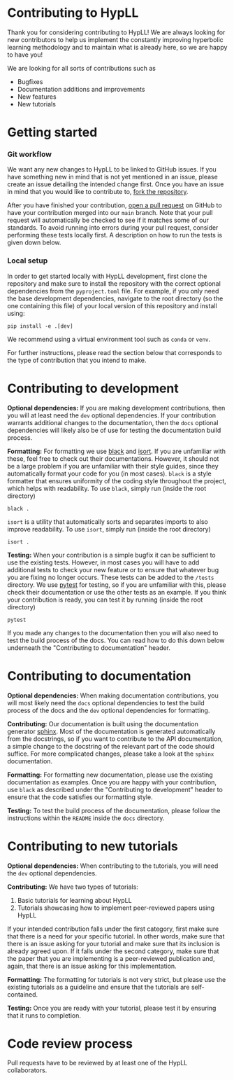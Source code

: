 # Contributing to HypLL

Thank you for considering contributing to HypLL! We are always looking for new contributors to help us implement the constantly improving hyperbolic learning methodology and to maintain what is already here, so we are happy to have you!

We are looking for all sorts of contributions such as
<ul>
  <li>Bugfixes</li>
  <li>Documentation additions and improvements</li>
  <li>New features</li>
  <li>New tutorials</li>
</ul>

# Getting started
### Git workflow
We want any new changes to HypLL to be linked to GitHub issues. If you have something new in mind that is not yet mentioned in an issue, please create an issue detailing the intended change first. Once you have an issue in mind that you would like to contribute to, [fork the repository](https://docs.github.com/en/get-started/quickstart/fork-a-repo).

After you have finished your contribution, [open a pull request](https://docs.github.com/en/pull-requests/collaborating-with-pull-requests/proposing-changes-to-your-work-with-pull-requests/creating-a-pull-request-from-a-fork) on GitHub to have your contribution merged into our `main` branch. Note that your pull request will automatically be checked to see if it matches some of our standards. To avoid running into errors during your pull request, consider performing these tests locally first. A description on how to run the tests is given down below.

### Local setup
In order to get started locally with HypLL development, first clone the repository and make sure to install the repository with the correct optional dependencies from the `pyproject.toml` file. For example, if you only need the base development dependencies, navigate to the root directory (so the one containing this file) of your local version of this repository and install using:
```
pip install -e .[dev]
```
We recommend using a virtual environment tool such as `conda` or `venv`.

For further instructions, please read the section below that corresponds to the type of contribution that you intend to make.


# Contributing to development
**Optional dependencies:** If you are making development contributions, then you will at least need the `dev` optional dependencies. If your contribution warrants additional changes to the documentation, then the `docs` optional dependencies will likely also be of use for testing the documentation build process.

**Formatting:** For formatting we use [black](https://black.readthedocs.io) and [isort](https://pycqa.github.io/isort/). If you are unfamiliar with these, feel free to check out their documentations. However, it should not be a large problem if you are unfamiliar with their style guides, since they automatically format your code for you (in most cases). `black` is a style formatter that ensures uniformity of the coding style throughout the project, which helps with readability. To use `black`, simply run (inside the root directory)
```
black .
```
`isort` is a utility that automatically sorts and separates imports to also improve readability. To use `isort`, simply run (inside the root directory)
```
isort .
```

**Testing:** When your contribution is a simple bugfix it can be sufficient to use the existing tests. However, in most cases you will have to add additional tests to check your new feature or to ensure that whatever bug you are fixing no longer occurs. These tests can be added to the `/tests` directory. We use [pytest](https://docs.pytest.org) for testing, so if you are unfamiliar with this, please check their documentation or use the other tests as an example. If you think your contribution is ready, you can test it by running (inside the root directory)
```
pytest
```
If you made any changes to the documentation then you will also need to test the build process of the docs. You can read how to do this down below underneath the "Contributing to documentation" header.


# Contributing to documentation
**Optional dependencies:** When making documentation contributions, you will most likely need the `docs` optional dependencies to test the build process of the docs and the `dev` optional dependencies for formatting.

**Contributing:** Our documentation is built using the documentation generator [sphinx](https://www.sphinx-doc.org). Most of the documentation is generated automatically from the docstrings, so if you want to contribute to the API documentation, a simple change to the docstring of the relevant part of the code should suffice. For more complicated changes, please take a look at the `sphinx` documentation.

**Formatting:** For formatting new documentation, please use the existing documentation as examples. Once you are happy with your contribution, use `black` as described under the "Contributing to development" header to ensure that the code satisfies our formatting style.

**Testing:** To test the build process of the documentation, please follow the instructions within the `README` inside the `docs` directory.


# Contributing to new tutorials
**Optional dependencies:** When contributing to the tutorials, you will need the `dev` optional dependencies.

**Contributing:** We have two types of tutorials:
<ol>
    <li>Basic tutorials for learning about HypLL</li>
    <li>Tutorials showcasing how to implement peer-reviewed papers using HypLL</li>
</ol>
If your intended contribution falls under the first category, first make sure that there is a need for your specific tutorial. In other words, make sure that there is an issue asking for your tutorial and make sure that its inclusion is already agreed upon. If it falls under the second category, make sure that the paper that you are implementing is a peer-reviewed publication and, again, that there is an issue asking for this implementation.

**Formatting:** The formatting for tutorials is not very strict, but please use the existing tutorials as a guideline and ensure that the tutorials are self-contained.

**Testing:** Once you are ready with your tutorial, please test it by ensuring that it runs to completion. 


# Code review process
Pull requests have to be reviewed by at least one of the HypLL collaborators. 
